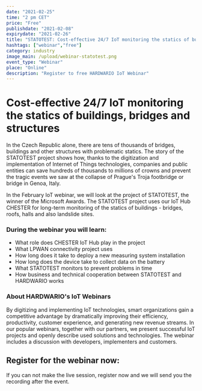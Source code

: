 ```yaml
---
date: "2021-02-25"
time: "2 pm CET"
price: "Free"
publishdate: "2021-02-08"
expirydate: "2021-02-26"
title: "STATOTEST: Cost-effective 24/7 IoT monitoring the statics of buildings, bridges and structures"
hashtags: ["webinar","free"]
category: industry
image_main: /upload/webinar-statotest.png
event_type: "Webinar"
place: "Online"
description: "Register to free HARDWARIO IoT Webinar"
---
```


<div class = "row">
<div class = "col pr-30">

 <h1 class="font-weight-black font-36 font-md-46 pb-20 pb-md-30 font-md-lnh48">Cost-effective 24/7 IoT monitoring the statics of buildings, bridges and structures</h1>

<p>In the Czech Republic alone, there are tens of thousands of bridges, buildings and other structures with problematic statics. The story of the STATOTEST project shows how, thanks to the digitization and implementation of Internet of Things technologies, companies and public entities can save hundreds of thousands to millions of crowns and prevent the tragic events we saw at the collapse of Prague's Troja footbridge or bridge in Genoa, Italy.</p> 

<p>In the February IoT webinar, we will look at the project of STATOTEST, the winner of the Microsoft Awards. The STATOTEST project uses our IoT Hub CHESTER for long-term monitoring of the statics of buildings - bridges, roofs, halls and also landslide sites.</p>

<h3>During the webinar you will learn:</h3>

<ul>
    <li class = "mb-0 pb-0">What role does CHESTER IoT Hub play in the project</li>
    <li class = "mb-0 pb-0">What LPWAN connectivity project uses</li>
    <li class = "mb-0 pb-0">How long does it take to deploy a new measuring system installation</li>
    <li class = "mb-0 pb-0">How long does the device take to collect data on the battery</li>
    <li class = "mb-0 pb-0">What STATOTEST monitors to prevent problems in time</li>
    <li class = "mb-0 pb-0">How business and technical cooperation between STATOTEST and HARDWARIO works</li> 
</ul>

<h3>About HARDWARIO's IoT Webinars</h3>
<p>By digitizing and implementing IoT technologies, smart organizations gain a competitive advantage by dramatically improving their efficiency, productivity, customer experience, and generating new revenue streams. In our popular webinars, together with our partners, we present successful IoT projects and openly describe used solutions and technologies. The webinar includes a discussion with developers, implementers and customers.</p>

</div>
<div class = "col-12 col-md-5">
<div class = "px-10 py-20 mb-20 shadow">
<h2 class = "font-weight-black font-24 font-md-24 mb-20">Register for the webinar now:</h2>
<script charset="utf-8" type="text/javascript" src="//js.hsforms.net/forms/shell.js"></script>
<script>
jQuery(window).scroll(function() {
if (!jQuery('.hbspt-form').length) {
hbspt.forms.create({
    portalId: "5453210",
    formId: "bb4eff53-8e46-4642-986f-2a7637a044f2"
});
}
});
</script>

<p class = "font-14 font-lnh16">If you can not make the live session, register now and we will send you the recording after the event.</p>
</div>
</div>
</div>